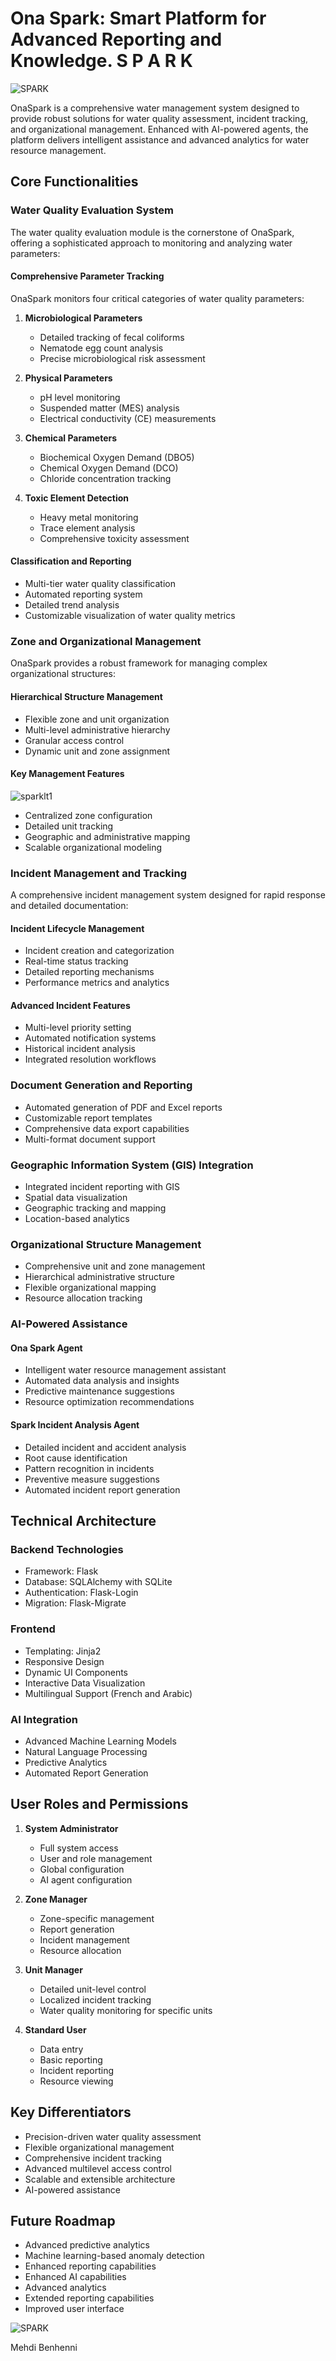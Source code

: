 # Ona Spark: Smart Platform for Advanced Reporting and Knowledge. S P A R K

![SPARK](https://github.com/user-attachments/assets/0391b836-495d-40d7-8d17-045f837f1bc3)

OnaSpark is a comprehensive water management system designed to provide robust solutions for water quality assessment, incident tracking, and organizational management. Enhanced with AI-powered agents, the platform delivers intelligent assistance and advanced analytics for water resource management.

## Core Functionalities

### Water Quality Evaluation System

The water quality evaluation module is the cornerstone of OnaSpark, offering a sophisticated approach to monitoring and analyzing water parameters:


#### Comprehensive Parameter Tracking

OnaSpark monitors four critical categories of water quality parameters:

1. **Microbiological Parameters**
   - Detailed tracking of fecal coliforms
   - Nematode egg count analysis
   - Precise microbiological risk assessment

2. **Physical Parameters**
   - pH level monitoring
   - Suspended matter (MES) analysis
   - Electrical conductivity (CE) measurements

3. **Chemical Parameters**
   - Biochemical Oxygen Demand (DBO5)
   - Chemical Oxygen Demand (DCO)
   - Chloride concentration tracking

4. **Toxic Element Detection**
   - Heavy metal monitoring
   - Trace element analysis
   - Comprehensive toxicity assessment

#### Classification and Reporting

- Multi-tier water quality classification
- Automated reporting system
- Detailed trend analysis
- Customizable visualization of water quality metrics

### Zone and Organizational Management

OnaSpark provides a robust framework for managing complex organizational structures:

#### Hierarchical Structure Management

- Flexible zone and unit organization
- Multi-level administrative hierarchy
- Granular access control
- Dynamic unit and zone assignment

#### Key Management Features  
                              
![sparklt1](https://github.com/user-attachments/assets/31867c26-1bf1-4732-bf21-405ce6bb3917)

- Centralized zone configuration
- Detailed unit tracking
- Geographic and administrative mapping
- Scalable organizational modeling

### Incident Management and Tracking

A comprehensive incident management system designed for rapid response and detailed documentation:

#### Incident Lifecycle Management

- Incident creation and categorization
- Real-time status tracking
- Detailed reporting mechanisms
- Performance metrics and analytics

#### Advanced Incident Features

- Multi-level priority setting
- Automated notification systems
- Historical incident analysis
- Integrated resolution workflows

### Document Generation and Reporting

- Automated generation of PDF and Excel reports
- Customizable report templates
- Comprehensive data export capabilities
- Multi-format document support

### Geographic Information System (GIS) Integration

- Integrated incident reporting with GIS
- Spatial data visualization
- Geographic tracking and mapping
- Location-based analytics



### Organizational Structure Management

- Comprehensive unit and zone management
- Hierarchical administrative structure
- Flexible organizational mapping
- Resource allocation tracking

### AI-Powered Assistance

#### Ona Spark Agent
- Intelligent water resource management assistant
- Automated data analysis and insights
- Predictive maintenance suggestions
- Resource optimization recommendations

#### Spark Incident Analysis Agent
- Detailed incident and accident analysis
- Root cause identification
- Pattern recognition in incidents
- Preventive measure suggestions
- Automated incident report generation

## Technical Architecture

### Backend Technologies
- Framework: Flask
- Database: SQLAlchemy with SQLite
- Authentication: Flask-Login
- Migration: Flask-Migrate

### Frontend
- Templating: Jinja2
- Responsive Design
- Dynamic UI Components
- Interactive Data Visualization
- Multilingual Support (French and Arabic)

### AI Integration
- Advanced Machine Learning Models
- Natural Language Processing
- Predictive Analytics
- Automated Report Generation

## User Roles and Permissions

1. **System Administrator**
   - Full system access
   - User and role management
   - Global configuration
   - AI agent configuration

2. **Zone Manager**
   - Zone-specific management
   - Report generation
   - Incident management
   - Resource allocation

3. **Unit Manager**
   - Detailed unit-level control
   - Localized incident tracking
   - Water quality monitoring for specific units

4. **Standard User**
   - Data entry
   - Basic reporting
   - Incident reporting
   - Resource viewing

## Key Differentiators


- Precision-driven water quality assessment
- Flexible organizational management
- Comprehensive incident tracking
- Advanced multilevel access control
- Scalable and extensible architecture
- AI-powered assistance

## Future Roadmap

- Advanced predictive analytics
- Machine learning-based anomaly detection
- Enhanced reporting capabilities
- Enhanced AI capabilities
- Advanced analytics
- Extended reporting capabilities
- Improved user interface


![SPARK](https://github.com/user-attachments/assets/0ddc16cf-8a52-44c1-8876-04ab7ca0d07e)



Mehdi Benhenni


